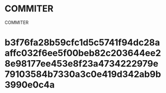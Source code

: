 # COMMITER
COMMITER






# b3f76fa28b59cfc1d5c5741f94dc28aaffc032f6ee5f00beb82c203644ee28e98177ee453e8f23a4734222979e79103584b7330a3c0e419d342ab9b3990e0c4a
